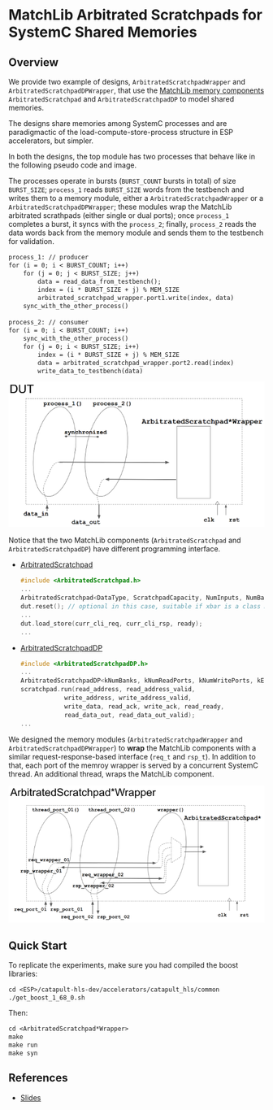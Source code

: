 # MatchLib Arbitrated Scratchpads for SystemC Shared Memories

## Overview

We provide two example of designs, `ArbitratedScratchpadWrapper` and `ArbitratedScratchpadDPWrapper`, that use the [MatchLib memory components](https://nvlabs.github.io/matchlib/group___arbitrated_scratchpad.html) `ArbitratedScratchpad` and `ArbitratedScratchpadDP` to model shared memories.

The designs share memories among SystemC processes and are paradigmactic of the load-compute-store-process structure in ESP accelerators, but simpler.

In both the designs, the top module has two processes that behave like in the following pseudo code and image.

The processes operate in bursts (`BURST_COUNT` bursts in total) of size `BURST_SIZE`; `process_1` reads `BURST_SIZE` words from the testbench and writes them to a memory module, either a `ArbitratedScratchpadWrapper` or a `ArbitratedScratchpadDPWrapper`; these modules wrap the MatchLib arbitrated scrathpads (either single or dual ports); once `process_1` completes a burst, it syncs with the `process_2`; finally, `process_2` reads the data words back from the memory module and sends them to the testbench for validation.

```
process_1: // producer
for (i = 0; i < BURST_COUNT; i++)
    for (j = 0; j < BURST_SIZE; j++)
        data = read_data_from_testbench();
        index = (i * BURST_SIZE + j) % MEM_SIZE
        arbitrated_scratchpad_wrapper.port1.write(index, data)
    sync_with_the_other_process()

process_2: // consumer
for (i = 0; i < BURST_COUNT; i++)
    sync_with_the_other_process()
    for (j = 0; i < BURST_SIZE; i++)
        index = (i * BURST_SIZE + j) % MEM_SIZE
        data = arbitrated_scratchpad_wrapper.port2.read(index)
        write_data_to_testbench(data)
```

![dut](doc/dut.png)

Notice that the two MatchLib components (`ArbitratedScratchpad` and `ArbitratedScratchpadDP`) have different programming interface.

- [ArbitratedScratchpad](https://nvlabs.github.io/matchlib/class_arbitrated_scratchpad.html)
  ```c++
  #include <ArbitratedScratchpad.h>
  ...
  ArbitratedScratchpad<DataType, ScratchpadCapacity, NumInputs, NumBanks, InputQueueLength> dut;
  dut.reset(); // optional in this case, suitable if xbar is a class member rather than local variable
  ...
  dut.load_store(curr_cli_req, curr_cli_rsp, ready);
  ...
  ```
- [ArbitratedScratchpadDP](https://nvlabs.github.io/matchlib/class_arbitrated_scratchpad_d_p.html)
  ```c++
  #include <ArbitratedScratchpadDP.h>
  ...
  ArbitratedScratchpadDP<kNumBanks, kNumReadPorts, kNumWritePorts, kEntriesPerBank, WordType, false, false> scratchpad;
  scratchpad.run(read_address, read_address_valid,
              write_address, write_address_valid,
              write_data, read_ack, write_ack, read_ready,
              read_data_out, read_data_out_valid);
  ...
  ```

We designed the memory modules (`ArbitratedScratchpadWrapper` and `ArbitratedScratchpadDPWrapper`) to **wrap** the MatchLib components with a similar request-response-based interface (`req_t` and `rsp_t`). In addition to that, each port of the memroy wrapper is served by a concurrent SystemC thread. An additional thread, wraps the MatchLib component.

![scratchpad_wrapper](doc/scratchpad_wrapper.png)

## Quick Start

To replicate the experiments, make sure you had compiled the boost libraries:

```
cd <ESP>/catapult-hls-dev/accelerators/catapult_hls/common
./get_boost_1_68_0.sh
```

Then:

```
cd <ArbitratedScratchpad*Wrapper>
make
make run
make syn
```

## References

- [Slides](https://docs.google.com/presentation/d/1pwKd-JKmadxN98U0Qt4mZs1unXBNXEb6HYyhML4dOEI/edit?usp=sharing)
